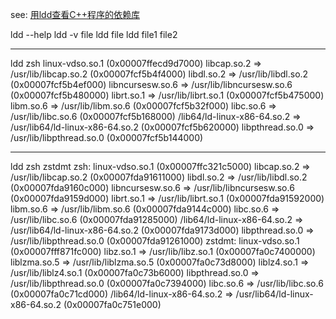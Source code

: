 see:
[用ldd查看C++程序的依赖库](https://blog.csdn.net/csfreebird/article/details/9200469)

ldd --help
ldd -v file
ldd file
ldd file1 file2 

----------------------------------------------------------------------------
ldd zsh
	linux-vdso.so.1 (0x00007ffecd9d7000)
	libcap.so.2 => /usr/lib/libcap.so.2 (0x00007fcf5b4f4000)
	libdl.so.2 => /usr/lib/libdl.so.2 (0x00007fcf5b4ef000)
	libncursesw.so.6 => /usr/lib/libncursesw.so.6 (0x00007fcf5b480000)
	librt.so.1 => /usr/lib/librt.so.1 (0x00007fcf5b475000)
	libm.so.6 => /usr/lib/libm.so.6 (0x00007fcf5b32f000)
	libc.so.6 => /usr/lib/libc.so.6 (0x00007fcf5b168000)
	/lib64/ld-linux-x86-64.so.2 => /usr/lib64/ld-linux-x86-64.so.2 (0x00007fcf5b620000)
	libpthread.so.0 => /usr/lib/libpthread.so.0 (0x00007fcf5b144000)

---------------------------------------------------------------------------
ldd zsh zstdmt
zsh:
	linux-vdso.so.1 (0x00007ffc321c5000)
	libcap.so.2 => /usr/lib/libcap.so.2 (0x00007fda91611000)
	libdl.so.2 => /usr/lib/libdl.so.2 (0x00007fda9160c000)
	libncursesw.so.6 => /usr/lib/libncursesw.so.6 (0x00007fda9159d000)
	librt.so.1 => /usr/lib/librt.so.1 (0x00007fda91592000)
	libm.so.6 => /usr/lib/libm.so.6 (0x00007fda9144c000)
	libc.so.6 => /usr/lib/libc.so.6 (0x00007fda91285000)
	/lib64/ld-linux-x86-64.so.2 => /usr/lib64/ld-linux-x86-64.so.2 (0x00007fda9173d000)
	libpthread.so.0 => /usr/lib/libpthread.so.0 (0x00007fda91261000)
zstdmt:
	linux-vdso.so.1 (0x00007fff871fc000)
	libz.so.1 => /usr/lib/libz.so.1 (0x00007fa0c7400000)
	liblzma.so.5 => /usr/lib/liblzma.so.5 (0x00007fa0c73d8000)
	liblz4.so.1 => /usr/lib/liblz4.so.1 (0x00007fa0c73b6000)
	libpthread.so.0 => /usr/lib/libpthread.so.0 (0x00007fa0c7394000)
	libc.so.6 => /usr/lib/libc.so.6 (0x00007fa0c71cd000)
	/lib64/ld-linux-x86-64.so.2 => /usr/lib64/ld-linux-x86-64.so.2 (0x00007fa0c751e000)




